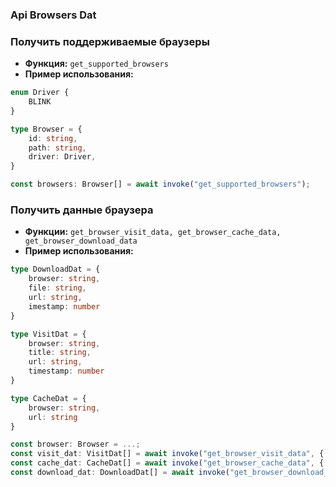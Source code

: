 ### Api Browsers Dat

### Получить поддерживаемые браузеры
- **Функция:** `get_supported_browsers`
- **Пример использования:**
```ts
enum Driver {
    BLINK
}

type Browser = {
    id: string,
    path: string,
    driver: Driver,
}

const browsers: Browser[] = await invoke("get_supported_browsers");
```

### Получить данные браузера
- **Функции:** `get_browser_visit_data, get_browser_cache_data, get_browser_download_data`
- **Пример использования:**
```ts
type DownloadDat = {
    browser: string,
    file: string,
    url: string,
    imestamp: number
}

type VisitDat = {
    browser: string,
    title: string,
    url: string,
    timestamp: number
}

type CacheDat = {
    browser: string,
    url: string
}

const browser: Browser = ...;
const visit_dat: VisitDat[] = await invoke("get_browser_visit_data", { browserId: browser.id });
const cache_dat: CacheDat[] = await invoke("get_browser_cache_data", { browserId: browser.id });
const download_dat: DownloadDat[] = await invoke("get_browser_download_data", { browserId: browser.id });
```